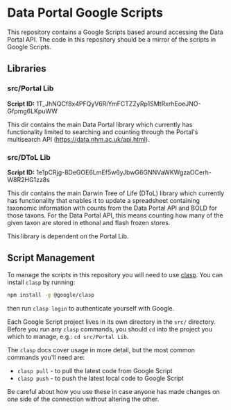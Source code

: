 # Data Portal Google Scripts

This repository contains a Google Scripts based around accessing the Data Portal API.
The code in this repository should be a mirror of the scripts in Google Scripts.

## Libraries

### src/Portal Lib
**Script ID:** 1T_JhNQCf8x4PFQyV6RiYmFCTZZyRp1SMtRxrhEoeJNO-Gfpmg6LKpuWW

This dir contains the main Data Portal library which currently has functionality limited to searching and counting through the Portal's multisearch API (https://data.nhm.ac.uk/api.html).

### src/DToL Lib
**Script ID:** 1e1pCRjg-8DeGOE6LmEf5w6yJbwG6GNNVaWKWgzaOCerh-W8R2HG1zz8s

This dir contains the main Darwin Tree of Life (DToL) library which currently has functionality that enables it to update a spreadsheet containing taxonomic information with counts from the Data Portal API and BOLD for those taxons.
For the Data Portal API, this means counting how many of the given taxon are stored in ethonal and flash frozen stores.

This library is dependent on the Portal Lib.

## Script Management
To manage the scripts in this repository you will need to use [clasp](https://www.npmjs.com/package/@google/clasp).
You can install `clasp` by running:

```bash
npm install -g @google/clasp
```

then run `clasp login` to authenticate yourself with Google.

Each Google Script project lives in its own directory in the `src/` directory.
Before you run any `clasp` commands, you should `cd` into the project you which to manage, e.g.: `cd src/Portal Lib`.

The `clasp` docs cover usage in more detail, but the most common commands you'll need are:

- `clasp pull` - to pull the latest code from Google Script
- `clasp push` - to push the latest local code to Google Script

Be careful about how you use these in case anyone has made changes on one side of the connection without altering the
other.
